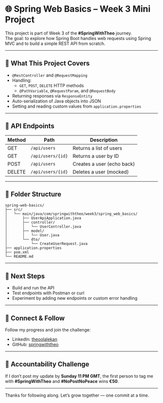# 🌐 Spring Web Basics – Week 3 Mini Project

This project is part of Week 3 of the **#SpringWithTheo** journey.  
The goal: to explore how Spring Boot handles web requests using Spring MVC and to build a simple REST API from scratch.

---

## 📌 What This Project Covers

- `@RestController` and `@RequestMapping`
- Handling:
    - `GET`, `POST`, `DELETE` HTTP methods
    - `@PathVariable`, `@RequestParam`, and `@RequestBody`
- Returning responses via `ResponseEntity`
- Auto-serialization of Java objects into JSON
- Setting and reading custom values from `application.properties`

---

## 🧱 API Endpoints

| Method | Path             | Description                |
|--------|------------------|----------------------------|
| GET    | `/api/users`     | Returns a list of users    |
| GET    | `/api/users/{id}`| Returns a user by ID       |
| POST   | `/api/users`     | Creates a user (echo back) |
| DELETE | `/api/users/{id}`| Deletes a user (mocked)    |

---

## 📂 Folder Structure
```plaintext
spring-web-basics/
├── src/
│   └── main/java/com/springwiththeo/week3/spring_web_basics/
│       ├── UserApiApplication.java
│       ├── controller/
│       │   └── UserController.java
│       ├── model/
│       │   └── User.java
│       └── dto/
│           └── CreateUserRequest.java
├── application.properties
├── pom.xml
└── README.md
```
---

## 🚀 Next Steps

- Build and run the API
- Test endpoints with Postman or curl
- Experiment by adding new endpoints or custom error handling

---

## 🔗 Connect & Follow

Follow my progress and join the challenge:

- LinkedIn: [theoolalekan](https://www.linkedin.com/in/theoolalekan/)
- GitHub: [springwiththeo](https://github.com/TheoLekan/SpringWithTheo)

---

## 💸 Accountability Challenge

If I don’t post my update by **Sunday 11 PM GMT**, the first person to tag me with **#SpringWithTheo** and **#NoPostNoPeace** wins **€50**.

---

Thanks for following along. Let’s grow together — one commit at a time.
